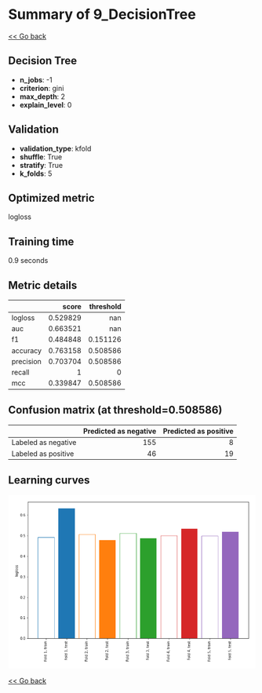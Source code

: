 # Summary of 9_DecisionTree

[<< Go back](../README.md)


## Decision Tree
- **n_jobs**: -1
- **criterion**: gini
- **max_depth**: 2
- **explain_level**: 0

## Validation
 - **validation_type**: kfold
 - **shuffle**: True
 - **stratify**: True
 - **k_folds**: 5

## Optimized metric
logloss

## Training time

0.9 seconds

## Metric details
|           |    score |   threshold |
|:----------|---------:|------------:|
| logloss   | 0.529829 |  nan        |
| auc       | 0.663521 |  nan        |
| f1        | 0.484848 |    0.151126 |
| accuracy  | 0.763158 |    0.508586 |
| precision | 0.703704 |    0.508586 |
| recall    | 1        |    0        |
| mcc       | 0.339847 |    0.508586 |


## Confusion matrix (at threshold=0.508586)
|                     |   Predicted as negative |   Predicted as positive |
|:--------------------|------------------------:|------------------------:|
| Labeled as negative |                     155 |                       8 |
| Labeled as positive |                      46 |                      19 |

## Learning curves
![Learning curves](learning_curves.png)

[<< Go back](../README.md)
